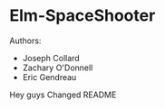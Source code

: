 Elm-SpaceShooter
================
Authors:
* Joseph Collard
* Zachary O'Donnell
* Eric Gendreau


Hey guys
Changed README
